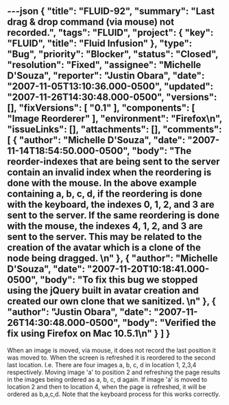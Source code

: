 ---json
{
  "title": "FLUID-92",
  "summary": "Last drag & drop command (via mouse) not recorded.",
  "tags": "FLUID",
  "project": {
    "key": "FLUID",
    "title": "Fluid Infusion"
  },
  "type": "Bug",
  "priority": "Blocker",
  "status": "Closed",
  "resolution": "Fixed",
  "assignee": "Michelle D'Souza",
  "reporter": "Justin Obara",
  "date": "2007-11-05T13:10:36.000-0500",
  "updated": "2007-11-26T14:30:48.000-0500",
  "versions": [],
  "fixVersions": [
    "0.1"
  ],
  "components": [
    "Image Reorderer"
  ],
  "environment": "Firefox\n",
  "issueLinks": [],
  "attachments": [],
  "comments": [
    {
      "author": "Michelle D'Souza",
      "date": "2007-11-14T18:54:50.000-0500",
      "body": "The reorder-indexes that are being sent to the server contain an invalid index when the reordering is done with the mouse. In the above example containing a, b, c, d, if the reordering is done with the keyboard, the indexes 0, 1, 2, and 3 are sent to the server. If the same reordering is done with the mouse, the indexes 4, 1, 2, and 3 are sent to the server. This may be related to the creation of the avatar which is a clone of the node being dragged.&#x20;\n"
    },
    {
      "author": "Michelle D'Souza",
      "date": "2007-11-20T10:18:41.000-0500",
      "body": "To fix this bug we stopped using the jQuery built in avatar creation and created our own clone that we sanitized. &#x20;\n"
    },
    {
      "author": "Justin Obara",
      "date": "2007-11-26T14:30:48.000-0500",
      "body": "Verified the fix using Firefox on Mac 10.5.1\n"
    }
  ]
}
---
When an image is moved, via mouse, it does not record the last position it was moved to. When the screen is refreshed it is reordered to the second last location. I.e. There are four images a, b, c, d in location 1, 2,3,4 respectively. Moving image 'a' to position 2 and refreshing the page results in the images being ordered as a, b, c, d again. If image 'a' is moved to location 2 and then to location 4, when the page is refreshed, it will be ordered as b,a,c,d. Note that the keyboard process for this works correctly.

        